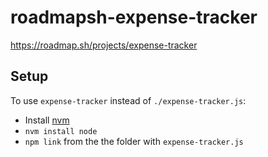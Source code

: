 # roadmapsh-expense-tracker
https://roadmap.sh/projects/expense-tracker

## Setup
To use `expense-tracker` instead of `./expense-tracker.js`:
- Install [nvm](https://github.com/nvm-sh/nvm)
- `nvm install node`
- `npm link` from the the folder with `expense-tracker.js`
